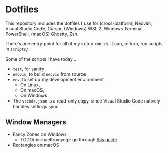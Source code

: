 # Dotfiles

This repository includes the dotfiles I use for (cross-platform) Neovim, Visual Studio Code, Cursor, (Windows) WSL 2, Windows Terminal, PowerShell, (macOS) Ghostty, Zsh.

There's one entry point for all of my setup `run.sh`. It can, in turn, run scripts in `scripts/`.

Some of the scripts I have today...

- `test`, for sanity
- `neovim`, to build `neovim` from source
- `env`, to set up my development environment
  - On Linux,
  - On macOS,
  - On Windows
- The `vscode.json` is a read-only copy, since Visual Studio Code natively handles settings sync

## Window Managers

- Fancy Zones on Windows
  - TODO(michaelfromyeg): go through [this guide](https://learn.microsoft.com/en-us/windows/powertoys/fancyzones)
- Rectangles on macOS
